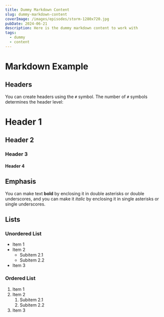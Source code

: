 ```yaml
---
title: Dummy Markdown Content
slug: dummy-markdown-content
coverImage: /images/episodes/storm-1280x720.jpg
pubDate: 2024-06-21
description: Here is the dummy markdown content to work with
tags:
  - dummy
  - content
---
```


# Markdown Example

## Headers

You can create headers using the `#` symbol. The number of `#` symbols determines the header level:

# Header 1

## Header 2

### Header 3

#### Header 4

## Emphasis

You can make text **bold** by enclosing it in double asterisks or double underscores, and you can make it _italic_ by enclosing it in single asterisks or single underscores.

## Lists

### Unordered List

- Item 1
- Item 2
  - Subitem 2.1
  - Subitem 2.2
- Item 3

### Ordered List

1. Item 1
2. Item 2
   1. Subitem 2.1
   2. Subitem 2.2
3. Item 3
